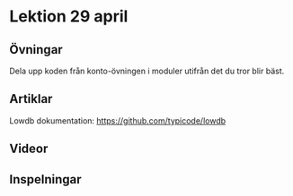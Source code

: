 # Lektion 29 april

## Övningar

Dela upp koden från konto-övningen i moduler utifrån det du tror blir bäst.

## Artiklar

Lowdb dokumentation: https://github.com/typicode/lowdb

## Videor


## Inspelningar
